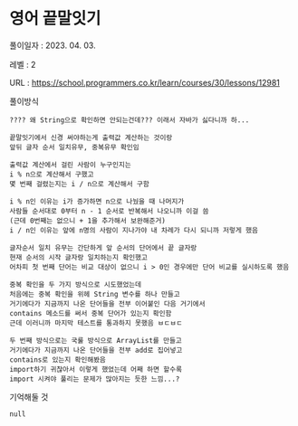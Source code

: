# 영어 끝말잇기
풀이일자 : 2023. 04. 03.  
    
레벨 : 2    

URL : https://school.programmers.co.kr/learn/courses/30/lessons/12981
    
풀이방식    

    ???? 왜 String으로 확인하면 안되는건데??? 이래서 자바가 싫다니까 하...

    끝말잇기에서 신경 써야하는게 출력값 계산하는 것이랑
    앞뒤 글자 순서 일치유무, 중복유무 확인임

    출력값 계산에서 걸린 사람이 누구인지는
    i % n으로 계산해서 구했고
    몇 번째 걸렸는지는 i / n으로 계산해서 구함

    i % n인 이유는 i가 증가하면 n으로 나눴을 때 나머지가
    사람들 순서대로 0부터 n - 1 순서로 반복해서 나오니까 이걸 씀
    (근데 0번째는 없으니 + 1을 추가해서 보완해준거)
    i / n인 이유는 앞에 n명의 사람이 지나가야 내 차례가 다시 되니까 저렇게 했음

    글자순서 일치 유무는 간단하게 앞 순서의 단어에서 끝 글자랑
    현재 순서의 시작 글자랑 일치하는지 확인했고
    어차피 첫 번째 단어는 비교 대상이 없으니 i > 0인 경우에만 단어 비교를 실시하도록 했음
    
    중복 확인을 두 가지 방식으로 시도했었는데
    처음에는 중복 확인을 위헤 String 변수를 하나 만들고
    거기에다가 지금까지 나온 단어들을 전부 이어붙인 다음 거기에서
    contains 메소드를 써서 중복 단어가 있는지 확인함
    근데 이러니까 마지막 테스트를 통과하지 못했음 ㅂㄷㅂㄷ

    두 번째 방식으로는 국룰 방식으로 ArrayList를 만들고
    거기에다가 지금까지 나온 단어들을 전부 add로 집어넣고
    contains로 있는지 확인해봤음
    import하기 귀찮아서 이렇게 했었는데 어째 하면 할수록
    import 시켜야 풀리는 문제가 많아지는 듯한 느낌...?

기억해둘 것  
    
    null
